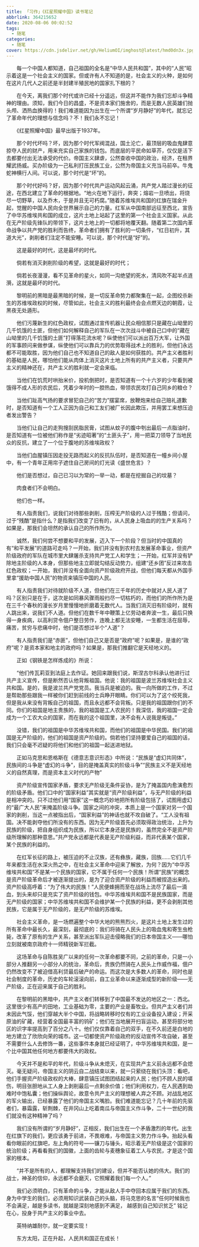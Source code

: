 ```yaml
---
title: 「习作」《红星照耀中国》读书笔记
abbrlink: 364215652
date: 2020-08-06 00:02:52
tags:
  - 随笔
categories:
  - 随笔
cover: https://cdn.jsdelivr.net/gh/HeliumOI/imghost@latest/hmd0dn3x.jpg
---
```

　　每一个中国人都知道，自己祖国的全名是“中华人民共和国”，其中的“人民”昭示着这是一个社会主义的国家。但或许有人不知道的是，社会主义的火种，是如何在这片几代人之前还是半封建半殖民地的国家扎下根的？
  
　　在今天，离我们那个时代或许已经十分遥远，但这并不能作为我们忘却斗争精神的理由。须知，我们今日的昌盛，不是资本家们施舍的，而是无数人民英雄们抛头颅、洒热血换得的！我们难道能因为出生在一个所谓“岁月静好”的年代，就忘记了革命年代的理想与信念吗？不！我们永不忘记！
  
　　《红星照耀中国》最早出版于1937年。
  
　　那个时代坏吗？坏，因为那个时代军阀混战，国土沦亡，最顶层的吸血鬼肆意掠夺人民的财产，用来充实自己家族的钱包。而底层的平民命如草芥，仅仅是活下去都要付出无法承受的代价。帝国主义肆虐，公然查收中国的政治，经济，在租界耀武扬威。买办阶级为一己私利打压民族工业，公然为帝国主义充当马前卒。牛鬼蛇神横行人间。可以说，那个时代是“坏”的。
  
　　那个时代好吗？好，因为那个时代共产运动风起云涌，共产党人踏过漫长的征途，在西北建立了革命的根据地。“地火在地下运行，奔突；熔岩一旦喷出，将烧尽一切野草，以及乔木，于是并且无可朽腐。”随着苏维埃共和国的红旗在瑞金升起，觉醒的中国人民向全世界展示自己的力量。红军从中国南部远征至西北，宣告了中华苏维埃共和国的成立，这片土地上站起了这里的第一个社会主义国家。从此在无产阶级先锋队的带领下，这片土地上的一切都将地覆天翻。随着第二次国内革命战争以共产党的胜利而告终，革命者们拥有了胜利的一切条件，“红日初升，其道大光”，剥削者们注定不能安睡。可以说，那个时代是“好”的。
  
　　这是最好的时代，这是最坏的时代。
  
　　倘若有消灭剥削阶级的希望，这就是最好的时代；
  
　　倘若长夜漫漫，看不见革命的星火，如同一沟绝望的死水，清风吹不起半点涟漪，这就是最坏的时代。
  
　　黎明前的黑暗是最黑暗的时候，是一切反革命势力都聚集在一起，企图绞杀新生的苏维埃政权的时候，尽管如此，社会主义的胜利最终会会点燃天边的朝霞，让黑夜无处遁形。
  
　　他们污蔑新生的红色政权，试图通过宣传机器让民众相信那只是藏在山坳里的几千饥饿的土匪，但他们如何解释自己的军队在一次次战斗中被自己口中的“藏在山坳里的几千饥饿的土匪”打得落花流水呢？纵使他们可以派出百万大军，让外国的军事顾问来做参谋，纵使他们可以靠兵力的优势取得战术上的胜利，但他们永远都不可能取胜，因为他们自己也不知道自己的敌人是如何获胜的。共产主义者胜利的基础是人民，哪怕他们能从肉体上消灭这片土地上所有的共产主义者，只要共产主义的精神还在，共产主义的胜利就一定会来临。
  
　　当他们在饥荒时哄抬米价，投机倒把时，是否知道有一个十六岁的少年看到被饿得不成人形的农民后，凭着少年时的一腔热血，带领农民攻打自己同乡的粮仓？
  
　　当他们趾高气扬的要求冒犯自己的“苦力”摆宴席，放鞭炮来给自己赔礼道歉时，是否知道有一个工人正因为自己和工友们被厂长因此欺压，并用罢工来想压迫者发出警告？
  
　　当他们让自己的走狗搜刮民脂民膏，试图从蚊子的腹中刳出最后一点脂油时，是否知道有一位被他们称作是“劣迹昭著”的“土匪头子”，用一把菜刀领导了当地民众的反抗，建立了一个位于腹地的苏维埃政权？
  
　　当他们血腥镇压因走投无路而起义的反抗队伍时，是否知道在一幢乡间小屋中，有一个青年正用帘子遮住自己房间的灯光读《盛世危言》？
  
　　他们是否想过，自己已习以为常的一举一动，都是在挖掘自己的坟墓？
  
　　肉食者们不会明白。
  
　　他们也一样。
  
　　有人指责我们，说我们对待那些剥削，压榨无产阶级的人过于残酷；但请问，过于“残酷”是指什么？是指我们改变了旧有的，从人民身上吸血的的生产关系吗？如果是，那我们会坦然的承认自己的所作所为。
  
　　诚然，我们何尝不想要和平的发展，迈入下一个阶段？但当时的中国真的有“和平发展”的道路可走吗？一开始，我们并没有到农村去发展革命事业，但资产阶级政府的军队在城市里大肆屠杀支持共产党工人和学生；一开始，红军并没有铲除地主阶级的人本身，但那些地主立即就勾结反动势力，组建“还乡团”反过来攻击红色政权；一开始，我们并没有全面向资产阶级政府开战，但他们每天都从外国手里拿“援助中国人民”的物资来镇压中国的人民。
  
　　有人指责我们对待就阶级不人道，但他们在三千年的历史中就对人民人道了吗？区别只是在于，这次是如同暴风骤雨般扫尽一切枯朽的，而他们的所作所为是在三千个春秋的漫长岁月里慢慢地折磨着无数代人。当我们消灭旧有阶级时，就有人跳出来，说我们不人道。但他们在数千年中鞭策上亿劳动者奔波一生，最后只换得一身疾病，以高利贷令佃户整日劳作，连晚上都无法安睡，一生都生活在屈辱，痛苦，贫穷与悲痛中时，他们是否想过半个“人道”？
  
　　有人指责我们是“赤匪”，但他们自己又是否是“政府”呢？如果是，是谁的“政府”呢？是资本家和地主的政府吗？如果是，那我们推翻它是天经地义的。
  
　　正如《钢铁是怎样炼成的》所说：
  
　　“他们传瓦莉亚到法庭上去作证。她回来跟我们说，斯涅古尔科承认他进行过共产主义宣传，但是断然否认他背叛祖国。他说：我的祖国是波兰苏维埃社会主义共和国。是的，我是波兰共产党党员。我当兵是被迫的。我一向所做的工作，不过是帮助那些跟我一样被你们赶到前线的士兵睁开眼睛。你们可以为了这个绞死我，但是我从来没有背叛自己的祖国，而且永远都不会背叛。只是我的祖国跟你们的不同。你们的祖国是地主贵族的，我的祖国是工人农民的！我深信，我的祖国一定会成为一个工农大众的国家，而在我的这个祖国里，决不会有人说我是叛徒。”
  
　　没错，我们的祖国是中华苏维埃共和国，而他们的祖国是中华民国。我们的祖国是无产阶级的，他们的祖国是资产阶级的。倘若他们坚持要爱自己的祖国的话，我们只会毫不迟疑的将他们和他们的祖国一起送进地狱。
  
　　正如马克思和恩格斯在《德意志意识形态》中所说：“民族是“虚幻共同体”，民族间的斗争是“虚幻的斗争”，目的是掩盖真实的阶级斗争”“民族主义不是天经地义的自然真理，而是资本主义时代的产物”
  
　　资产阶级宣传国家矛盾，要求无产阶级无条件妥协，是为了掩盖国内愈演愈烈的阶级矛盾。他们口中的“国家利益”其实就是“资产阶级利益”，与无产阶级的利益是相冲突的。只不过他们用“国家”这一概念巧妙地把所有阶级包括了，试图用虚幻的“最广大人民”来掩盖阶级斗争。国家之间的冲突，本质上是一个国家对另一个国家的剥削，当这一点被指出后，“国家利益”的神话也就不攻自破了。“工人没有祖国。决不能剥夺他们所没有的东西。因为无产阶级首先必须取得政治统治，上升为民族的阶级，把自身组织成为民族，所以它本身还是民族的，虽然完全不是资产阶级所理解的那种意思。”共产党永远都是代表是无产阶级利益，而非代表某个国家，某个民族的利益的。
  
　　在红军长征的路上，被压迫的不止汉族，还有彝族，藏族，回族……它们几千年来都生活在水深火热之中，在社会主义革命中迎来了解放，为何？因为“中华苏维埃共和国”不是某一个民族的国家，它不属于任何一个民族！所谓“民族”的概念是资产阶级革命后才被逐渐提出的，是为了迎合资产阶级的利益而被捏造出来的。资产阶级高呼着：“为了伟大的民族！”人民便蜂拥而至在战场上流尽了最后一滴血，到头来却只是充实了资产阶级的钱包。中华苏维埃共和国不是民族国家，而是无产阶级的国家；中华苏维埃共和国不会维护某一个民族的利益，更不会剥削其他民族，它是属于无产阶级的，是无产阶级的苏维埃。
  
　　社会主义革命，是一场燃遍整个中华大地的熊熊烈火，是这片土地上发生过的所有革命中最长久，最深刻，最彻底的：我们将骑在人民头上的吸血鬼和寄生虫枪毙，改革了原有的生产关系，甚至派出军队迎击侵略我们的日本帝国主义——哪怕立刻就被南京政府十一师精锐新军拦截。
  
　　这场革命与自陈胜吴广以来的任何一次革命都要不同，之前的革命，只是一小部分人推翻另一小部分人的统治，革命后，贵族仍然骑在人民头上作威作福，佃户仍然改变不了被迫借高利贷最后破产的命运。而这次是大多数人的革命，同时也是社会制度的革命，历史的车轮滚滚向前，自工业革命以来逐渐成型的新阶级——无产阶级，正在迎来属于自己的胜利。
  
　　在黎明前的黑暗中，共产主义者们转移到了中国最不发达的地区之一：西北。这里很少有高产的田地，工业基础为零，主要的产业是畜牧业。但共产主义者们并未因此气馁，他们穿越大半个中国，将战略转移时仅有的工业设备投入建设；开采原油的矿藏，经营着全国最丰富的钨矿；他们在当地展开扫盲运动，甚至将部分地区的识字率提高到了百分之八十。他们仅仅靠着自己的双手，在不久前还是白地的地方建立了欣欣向荣的城市。这一切都使资产阶级政府的反动宣传不攻自破，甚至不需要什么人去修饰一番，这些事件本身就已经证明了，中华苏维埃共和国，是一个比中国其他任何地方都要伟大的政权。
  
　　今天并不是和平的年代，阶级斗争从未熄灭，在实现共产主义前永远都不会熄灭。毫无疑问，帝国主义的阴云自二战结束以来，就一只萦绕在我们头顶：看吧，他们手握资产阶级政权的大棒，肆意镇压试图团结起来的人民；他们不顾人民的嗟伤，明目张胆地从工人身上剥削最后一点剩余价值；他们利用权力，在人民遇到劫难时中饱私囊；他们操纵舆论，故意令共产主义的理想被人弃之不顾。对战乱地区的军火输出，已经暴露了他们的帝国主义嘴脸。我们难道能忘记？几十年前的先驱者们，暴霜露，斩荆棘，在井冈山上吃着南瓜与帝国主义作斗争，二十一世纪的我们就没有这种精神了吗？
  
　　我们没有所谓的“岁月静好”，正相反，我们出生在一个矛盾激烈的年代。出生在红旗下的我们，更应该勇于前进，不畏艰难，与帝国主义势力作斗争。抬起头看看你眼前的红旗吧，左上角的符号——镰刀与锤头，昭示着无产阶级是这个国家的统治阶级；再看看我们的国徽，上面的齿轮与麦穗象征着工人与农民，才是这个国家的根本。
  
　　“并不是所有的人，都理解支持我们的建设，但并不能否认她的伟大。我们的战士，神圣的信仰，永远都不会磨灭，它照耀着我们每一个人。”
  
　　我们必须明白，只有革命的斗争，才能从敌人手中夺回本应属于我们的东西。身为中学生的我们，必须用知识武装自己的头脑，将马克思的名言“任何时候我也不会满足，越是多读书，就越是深刻地感到不满足， 越感到自己知识贫乏” 铭记在心，投身于共产主义的事业中去。
  
　　英特纳雄耐尔，就一定要实现！
  
　　东方太阳，正在升起，人民共和国正在成长！